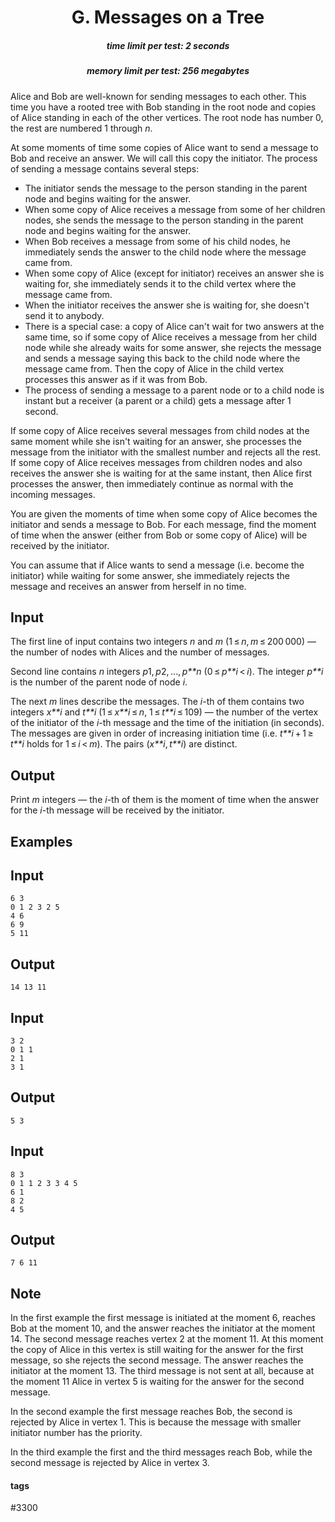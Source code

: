 <h1 style='text-align: center;'> G. Messages on a Tree</h1>

<h5 style='text-align: center;'>time limit per test: 2 seconds</h5>
<h5 style='text-align: center;'>memory limit per test: 256 megabytes</h5>

Alice and Bob are well-known for sending messages to each other. This time you have a rooted tree with Bob standing in the root node and copies of Alice standing in each of the other vertices. The root node has number 0, the rest are numbered 1 through *n*.

At some moments of time some copies of Alice want to send a message to Bob and receive an answer. We will call this copy the initiator. The process of sending a message contains several steps: 

* The initiator sends the message to the person standing in the parent node and begins waiting for the answer.
* When some copy of Alice receives a message from some of her children nodes, she sends the message to the person standing in the parent node and begins waiting for the answer.
* When Bob receives a message from some of his child nodes, he immediately sends the answer to the child node where the message came from.
* When some copy of Alice (except for initiator) receives an answer she is waiting for, she immediately sends it to the child vertex where the message came from.
* When the initiator receives the answer she is waiting for, she doesn't send it to anybody.
* There is a special case: a copy of Alice can't wait for two answers at the same time, so if some copy of Alice receives a message from her child node while she already waits for some answer, she rejects the message and sends a message saying this back to the child node where the message came from. Then the copy of Alice in the child vertex processes this answer as if it was from Bob.
* The process of sending a message to a parent node or to a child node is instant but a receiver (a parent or a child) gets a message after 1 second.

If some copy of Alice receives several messages from child nodes at the same moment while she isn't waiting for an answer, she processes the message from the initiator with the smallest number and rejects all the rest. If some copy of Alice receives messages from children nodes and also receives the answer she is waiting for at the same instant, then Alice first processes the answer, then immediately continue as normal with the incoming messages.

You are given the moments of time when some copy of Alice becomes the initiator and sends a message to Bob. For each message, find the moment of time when the answer (either from Bob or some copy of Alice) will be received by the initiator.

You can assume that if Alice wants to send a message (i.e. become the initiator) while waiting for some answer, she immediately rejects the message and receives an answer from herself in no time.

## Input

The first line of input contains two integers *n* and *m* (1 ≤ *n*, *m* ≤ 200 000) — the number of nodes with Alices and the number of messages.

Second line contains *n* integers *p*1, *p*2, ..., *p**n* (0 ≤ *p**i* < *i*). The integer *p**i* is the number of the parent node of node *i*.

The next *m* lines describe the messages. The *i*-th of them contains two integers *x**i* and *t**i* (1 ≤ *x**i* ≤ *n*, 1 ≤ *t**i* ≤ 109) — the number of the vertex of the initiator of the *i*-th message and the time of the initiation (in seconds). The messages are given in order of increasing initiation time (i.e. *t**i* + 1 ≥ *t**i* holds for 1 ≤ *i* < *m*). The pairs (*x**i*, *t**i*) are distinct.

## Output

Print *m* integers — the *i*-th of them is the moment of time when the answer for the *i*-th message will be received by the initiator.

## Examples

## Input


```
6 3  
0 1 2 3 2 5  
4 6  
6 9  
5 11  

```
## Output


```
14 13 11 
```
## Input


```
3 2  
0 1 1  
2 1  
3 1  

```
## Output


```
5 3 
```
## Input


```
8 3  
0 1 1 2 3 3 4 5  
6 1  
8 2  
4 5  

```
## Output


```
7 6 11 
```
## Note

In the first example the first message is initiated at the moment 6, reaches Bob at the moment 10, and the answer reaches the initiator at the moment 14. The second message reaches vertex 2 at the moment 11. At this moment the copy of Alice in this vertex is still waiting for the answer for the first message, so she rejects the second message. The answer reaches the initiator at the moment 13. The third message is not sent at all, because at the moment 11 Alice in vertex 5 is waiting for the answer for the second message.

In the second example the first message reaches Bob, the second is rejected by Alice in vertex 1. This is because the message with smaller initiator number has the priority.

In the third example the first and the third messages reach Bob, while the second message is rejected by Alice in vertex 3.



#### tags 

#3300 